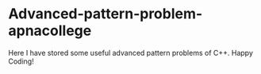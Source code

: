 # Advanced-pattern-problem-apnacollege
Here I have stored some useful advanced pattern problems of C++.
Happy Coding!
